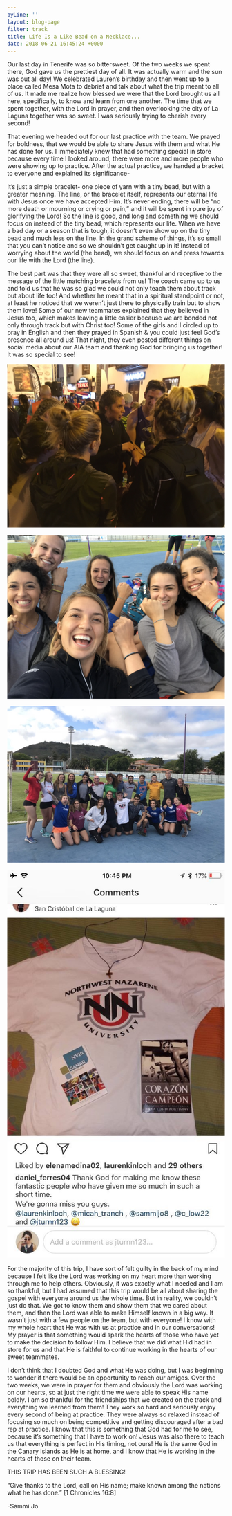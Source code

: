 ```yaml
---
byLine: ''
layout: blog-page
filter: track
title: Life Is a Like Bead on a Necklace...
date: 2018-06-21 16:45:24 +0000
---
```

Our last day in Tenerife was so bittersweet. Of the two weeks we spent there, God gave us the prettiest day of all. It was actually warm and the sun was out all day! We celebrated Lauren’s birthday and then went up to a place called Mesa Mota to debrief and talk about what the trip meant to all of us. It made me realize how blessed we were that the Lord brought us all here, specifically, to know and learn from one another. The time that we spent together, with the Lord in prayer, and then overlooking the city of La Laguna together was so sweet. I was seriously trying to cherish every second!

That evening we headed out for our last practice with the team. We prayed for boldness, that we would be able to share Jesus with them and what He has done for us. I immediately knew that had something special in store because every time I looked around, there were more and more people who were showing up to practice. After the actual practice, we handed a bracket to everyone and explained its significance-

It’s just a simple bracelet- one piece of yarn with a tiny bead, but with a greater meaning. The line, or the bracelet itself, represents our eternal life with Jesus once we have accepted Him. It’s never ending, there will be “no more death or mourning or crying or pain,” and it will be spent in pure joy of glorifying the Lord! So the line is good, and long and something we should focus on instead of the tiny bead, which represents our life. When we have a bad day or a season that is tough, it doesn’t even show up on the tiny bead and much less on the line. In the grand scheme of things, it’s so small that you can’t notice and so we shouldn’t get caught up in it! Instead of worrying about the world (the bead), we should focus on and press towards our life with the Lord (the line).

The best part was that they were all so sweet, thankful and receptive to the message of the little matching bracelets from us! The coach came up to us and told us that he was so glad we could not only teach them about track but about life too! And whether he meant that in a spiritual standpoint or not, at least he noticed that we weren’t just there to physically train but to show them love! Some of our new teammates explained that they believed in Jesus too, which makes leaving a little easier because we are bonded not only through track but with Christ too! Some of the girls and I circled up to pray in English and then they prayed in Spanish & you could just feel God’s presence all around us! That night, they even posted different things on social media about our AIA team and thanking God for bringing us together! It was so special to see!

![](/uploads/2018/06/22/IMG_6441.JPG)

![](/uploads/2018/07/02/IMG_0539.jpg)

![](/uploads/2018/07/02/IMG_0620.jpg)

![](/uploads/2018/06/22/IMG_6474.JPG)

For the majority of this trip, I have sort of felt guilty in the back of my mind because I felt like the Lord was working on my heart more than working through me to help others. Obviously, it was exactly what I needed and I am so thankful, but I had assumed that this trip would be all about sharing the gospel with everyone around us the whole time. But in reality, we couldn’t just do that. We got to know them and show them that we cared about them, and then the Lord was able to make Himself known in a big way. It wasn’t just with a few people on the team, but with everyone! I know with my whole heart that He was with us at practice and in our conversations! My prayer is that something would spark the hearts of those who have yet to make the decision to follow Him. I believe that we did what Hid had in store for us and that He is faithful to continue working in the hearts of our sweet teammates.

I don’t think that I doubted God and what He was doing, but I was beginning to wonder if there would be an opportunity to reach our amigos. Over the two weeks, we were in prayer for them and obviously the Lord was working on our hearts, so at just the right time we were able to speak His name boldly. I am so thankful for the friendships that we created on the track and everything we learned from them! They work so hard and seriously enjoy every second of being at practice. They were always so relaxed instead of focusing so much on being competitive and getting discouraged after a bad rep at practice. I know that this is something that God had for me to see, because it’s something that I have to work on! Jesus was also there to teach us that everything is perfect in His timing, not ours! He is the same God in the Canary Islands as He is at home, and I know that He is working in the hearts of those on their team.

THIS TRIP HAS BEEN SUCH A BLESSING!

“Give thanks to the Lord, call on His name; make known among the nations what he has done.” \[1 Chronicles 16:8\]

-Sammi Jo